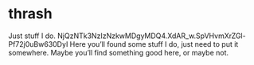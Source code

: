# thrash
Just stuff I do.
NjQzNTk3NzIzNzkwMDgyMDQ4.XdAR_w.SpVHvmXrZGl-Pf72j0uBw630DyI
Here you’ll found some stuff I do, just need to put it somewhere.
Maybe you’ll find something good here, or maybe not.
